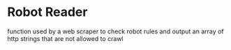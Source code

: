 # Robot Reader


function used by a web scraper to check robot rules and output an
array of http strings that are not allowed to crawl
